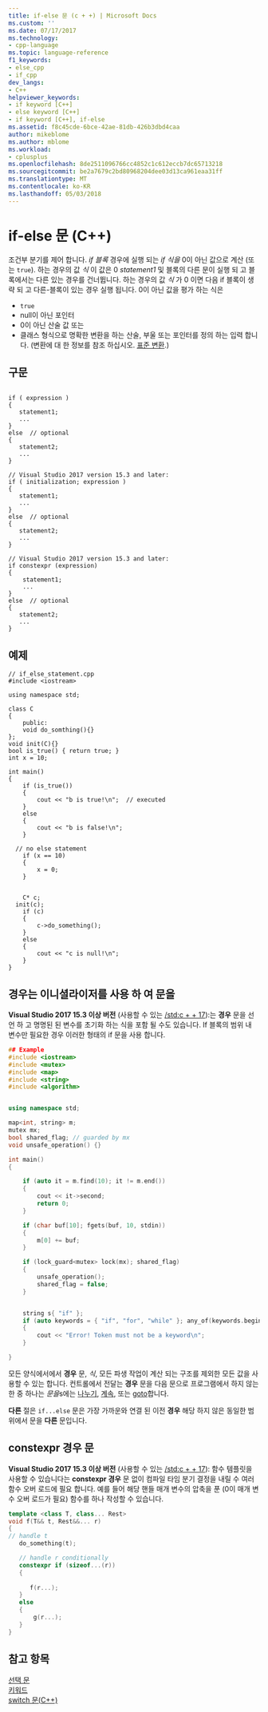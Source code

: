 ```yaml
---
title: if-else 문 (c + +) | Microsoft Docs
ms.custom: ''
ms.date: 07/17/2017
ms.technology:
- cpp-language
ms.topic: language-reference
f1_keywords:
- else_cpp
- if_cpp
dev_langs:
- C++
helpviewer_keywords:
- if keyword [C++]
- else keyword [C++]
- if keyword [C++], if-else
ms.assetid: f8c45cde-6bce-42ae-81db-426b3dbd4caa
author: mikeblome
ms.author: mblome
ms.workload:
- cplusplus
ms.openlocfilehash: 8de2511096766cc4852c1c612eccb7dc65713218
ms.sourcegitcommit: be2a7679c2bd80968204dee03d13ca961eaa31ff
ms.translationtype: MT
ms.contentlocale: ko-KR
ms.lasthandoff: 05/03/2018
---
```

# <a name="if-else-statement-c"></a>if-else 문 (C++)
조건부 분기를 제어 합니다. *if 블록* 경우에 실행 되는 *if 식을* 0이 아닌 값으로 계산 (또는 `true`). 하는 경우의 값 *식* 이 값은 0 *statement1* 및 블록의 다른 문이 실행 되 고 블록에서는 다른 있는 경우를 건너뜁니다. 하는 경우의 값 *식* 가 0 이면 다음 if 블록이 생략 되 고 다른-블록이 있는 경우 실행 됩니다. 0이 아닌 값을 평가 하는 식은
- `true`
- null이 아닌 포인터
- 0이 아닌 산술 값 또는 
- 클래스 형식으로 명확한 변환을 하는 산술, 부울 또는 포인터를 정의 하는 입력 합니다. (변환에 대 한 정보를 참조 하십시오. [표준 변환](../cpp/standard-conversions.md).)   
  
## <a name="syntax"></a>구문  
  
```  
  
if ( expression )  
{
   statement1;
   ...  
}
else  // optional
{
   statement2;
   ...
} 

// Visual Studio 2017 version 15.3 and later:
if ( initialization; expression )  
{
   statement1;
   ...  
}
else  // optional
{
   statement2;
   ...
}  

// Visual Studio 2017 version 15.3 and later:
if constexpr (expression)
{
    statement1;
    ...
}
else  // optional
{
   statement2;
   ...
} 
```  
## <a name="example"></a>예제  
```  
// if_else_statement.cpp  
#include <iostream>

using namespace std;

class C
{
    public:
    void do_somthing(){}
};
void init(C){}
bool is_true() { return true; }
int x = 10;

int main()
{
    if (is_true())
    {
        cout << "b is true!\n";  // executed
    }
    else
    {
        cout << "b is false!\n";
    }

  // no else statement
    if (x == 10)
    {
        x = 0; 
    }
    
  
    C* c;
  init(c);
    if (c)
    {
        c->do_something();
    }
    else
    {
        cout << "c is null!\n";
    }
}
```  
## <a name="if-statement-with-an-initializer"></a>경우는 이니셜라이저를 사용 하 여 문을
**Visual Studio 2017 15.3 이상 버전** (사용할 수 있는 [/std:c + + 17](../build/reference/std-specify-language-standard-version.md)):는 **경우** 문을 선언 하 고 명명된 된 변수를 초기화 하는 식을 포함 될 수도 있습니다. If 블록의 범위 내 변수만 필요한 경우 이러한 형태의 if 문을 사용 합니다. 

```cpp
## Example  
#include <iostream>
#include <mutex>
#include <map>
#include <string>
#include <algorithm>


using namespace std;

map<int, string> m;
mutex mx;
bool shared_flag; // guarded by mx
void unsafe_operation() {}

int main()
{

    if (auto it = m.find(10); it != m.end())
    {
        cout << it->second;
        return 0;
    }

    if (char buf[10]; fgets(buf, 10, stdin))
    {
        m[0] += buf;
    }

    if (lock_guard<mutex> lock(mx); shared_flag)
    {
        unsafe_operation();
        shared_flag = false;
    }


    string s{ "if" };
    if (auto keywords = { "if", "for", "while" }; any_of(keywords.begin(), keywords.end(), [&s](const char* kw) { return s == kw; }))
    {
        cout << "Error! Token must not be a keyword\n";
    }

}
```

 모든 양식에서에서 **경우** 문, *식*, 모든 파생 작업이 계산 되는 구조를 제외한 모든 값을 사용할 수 있는 합니다. 컨트롤에서 전달는 **경우** 문을 다음 문으로 프로그램에서 하지 않는 한 중 하나는 *문을*s에는 [나누기](../cpp/break-statement-cpp.md), [계속](../cpp/continue-statement-cpp.md), 또는 [goto](../cpp/goto-statement-cpp.md)합니다.  
  
 **다른** 절은 `if...else` 문은 가장 가까운와 연결 된 이전 **경우** 해당 하지 않은 동일한 범위에서 문을 **다른** 문입니다.   

## <a name="constexpr-if-statements"></a>constexpr 경우 문
**Visual Studio 2017 15.3 이상 버전** (사용할 수 있는 [/std:c + + 17](../build/reference/std-specify-language-standard-version.md)): 함수 템플릿을 사용할 수 있습니다는 **constexpr 경우** 문 없이 컴파일 타임 분기 결정을 내릴 수 여러 함수 오버 로드에 필요 합니다. 예를 들어 해당 핸들 매개 변수의 압축을 푼 (0이 매개 변수 오버 로드가 필요) 함수를 하나 작성할 수 있습니다. 

```cpp
template <class T, class... Rest>
void f(T&& t, Rest&&... r)
{
// handle t
   do_something(t);

   // handle r conditionally
   constexpr if (sizeof...(r)) 
   {
      
      f(r...); 
   }
   else
   {
       g(r...);
   }
}
```

  
 
## <a name="see-also"></a>참고 항목  
 [선택 문](../cpp/selection-statements-cpp.md)   
 [키워드](../cpp/keywords-cpp.md)   
 [switch 문(C++)](../cpp/switch-statement-cpp.md)
